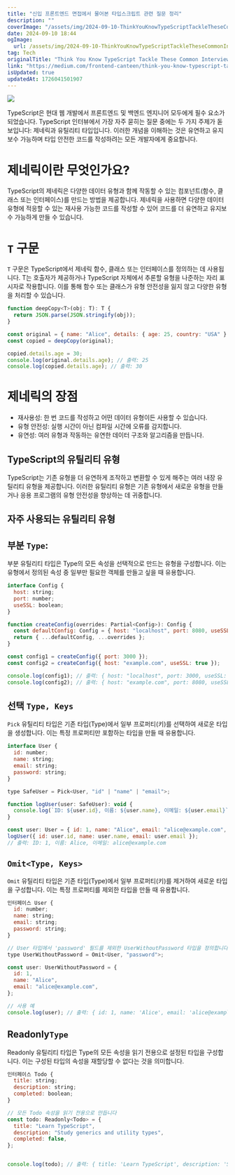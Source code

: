 ```yaml
---
title: "신입 프론트엔드 면접에서 물어본 타입스크립트 관련 질문 정리"
description: ""
coverImage: "/assets/img/2024-09-10-ThinkYouKnowTypeScriptTackleTheseCommonInterviewQuestions_0.png"
date: 2024-09-10 18:44
ogImage: 
  url: /assets/img/2024-09-10-ThinkYouKnowTypeScriptTackleTheseCommonInterviewQuestions_0.png
tag: Tech
originalTitle: "Think You Know TypeScript Tackle These Common Interview Questions"
link: "https://medium.com/frontend-canteen/think-you-know-typescript-tackle-these-common-interview-questions-4a811d50bb2a"
isUpdated: true
updatedAt: 1726041501907
---
```



<img src="/assets/img/2024-09-10-ThinkYouKnowTypeScriptTackleTheseCommonInterviewQuestions_0.png" />

TypeScript은 현대 웹 개발에서 프론트엔드 및 백엔드 엔지니어 모두에게 필수 요소가 되었습니다. TypeScript 인터뷰에서 가장 자주 묻히는 질문 중에는 두 가지 주제가 돋보입니다: 제네릭과 유틸리티 타입입니다. 이러한 개념을 이해하는 것은 유연하고 유지보수 가능하며 타입 안전한 코드를 작성하려는 모든 개발자에게 중요합니다.

# 제네릭이란 무엇인가요?

TypeScript의 제네릭은 다양한 데이터 유형과 함께 작동할 수 있는 컴포넌트(함수, 클래스 또는 인터페이스)를 만드는 방법을 제공합니다. 제네릭을 사용하면 다양한 데이터 유형에 적응할 수 있는 재사용 가능한 코드를 작성할 수 있어 코드를 더 유연하고 유지보수 가능하게 만들 수 있습니다.

<div class="content-ad"></div>

# `T` 구문

`T` 구문은 TypeScript에서 제네릭 함수, 클래스 또는 인터페이스를 정의하는 데 사용됩니다. T는 호출자가 제공하거나 TypeScript 자체에서 추론할 유형을 나준하는 자리 표시자로 작용합니다. 이를 통해 함수 또는 클래스가 유형 안전성을 잃지 않고 다양한 유형을 처리할 수 있습니다.

```javascript
function deepCopy<T>(obj: T): T {
  return JSON.parse(JSON.stringify(obj));
}

const original = { name: "Alice", details: { age: 25, country: "USA" } };
const copied = deepCopy(original);

copied.details.age = 30;
console.log(original.details.age); // 출력: 25
console.log(copied.details.age); // 출력: 30
```

# 제네릭의 장점

<div class="content-ad"></div>

- 재사용성: 한 번 코드를 작성하고 어떤 데이터 유형이든 사용할 수 있습니다.
- 유형 안전성: 실행 시간이 아닌 컴파일 시간에 오류를 감지합니다.
- 유연성: 여러 유형과 작동하는 유연한 데이터 구조와 알고리즘을 만듭니다.

## TypeScript의 유틸리티 유형

TypeScript는 기존 유형을 더 유연하게 조작하고 변환할 수 있게 해주는 여러 내장 유틸리티 유형을 제공합니다. 이러한 유틸리티 유형은 기존 유형에서 새로운 유형을 만들거나 응용 프로그램의 유형 안전성을 향상하는 데 귀중합니다.

## 자주 사용되는 유틸리티 유형

<div class="content-ad"></div>

## 부분 `Type`:

부분 유틸리티 타입은 Type의 모든 속성을 선택적으로 만드는 유형을 구성합니다. 이는 유형에서 정의된 속성 중 일부만 필요한 객체를 만들고 싶을 때 유용합니다.

```js
interface Config {
  host: string;
  port: number;
  useSSL: boolean;
}

function createConfig(overrides: Partial<Config>): Config {
  const defaultConfig: Config = { host: "localhost", port: 8080, useSSL: false };
  return { ...defaultConfig, ...overrides };
}

const config1 = createConfig({ port: 3000 });
const config2 = createConfig({ host: "example.com", useSSL: true });

console.log(config1); // 출력: { host: "localhost", port: 3000, useSSL: false }
console.log(config2); // 출력: { host: "example.com", port: 8080, useSSL: true }
```

## 선택 `Type, Keys`

<div class="content-ad"></div>

`Pick` 유틸리티 타입은 기존 타입(Type)에서 일부 프로퍼티(키)를 선택하여 새로운 타입을 생성합니다. 이는 특정 프로퍼티만 포함하는 타입을 만들 때 유용합니다.

```js
interface User {
  id: number;
  name: string;
  email: string;
  password: string;
}

type SafeUser = Pick<User, "id" | "name" | "email">;

function logUser(user: SafeUser): void {
  console.log(`ID: ${user.id}, 이름: ${user.name}, 이메일: ${user.email}`);
}

const user: User = { id: 1, name: "Alice", email: "alice@example.com", password: "securePass123" };
logUser({ id: user.id, name: user.name, email: user.email });
// 출력: ID: 1, 이름: Alice, 이메일: alice@example.com
```

## `Omit<Type, Keys>`

`Omit` 유틸리티 타입은 기존 타입(Type)에서 일부 프로퍼티(키)를 제거하여 새로운 타입을 구성합니다. 이는 특정 프로퍼티를 제외한 타입을 만들 때 유용합니다.

<div class="content-ad"></div>

```js
인터페이스 User {
  id: number;
  name: string;
  email: string;
  password: string; 
}

// User 타입에서 'password' 필드를 제외한 UserWithoutPassword 타입을 정의합니다
type UserWithoutPassword = Omit<User, "password">;

const user: UserWithoutPassword = {
  id: 1,
  name: "Alice",
  email: "alice@example.com",
};

// 사용 예
console.log(user); // 출력: { id: 1, name: 'Alice', email: 'alice@example.com' }
```

## Readonly`Type`

Readonly 유틸리티 타입은 Type의 모든 속성을 읽기 전용으로 설정된 타입을 구성합니다. 이는 구성된 타입의 속성을 재할당할 수 없다는 것을 의미합니다.

```js
인터페이스 Todo {
  title: string;
  description: string;
  completed: boolean;
}

// 모든 Todo 속성을 읽기 전용으로 만듭니다
const todo: Readonly<Todo> = {
  title: "Learn TypeScript",
  description: "Study generics and utility types",
  completed: false,
};


console.log(todo); // 출력: { title: 'Learn TypeScript', description: 'Study generics and utility types', completed: false }
```